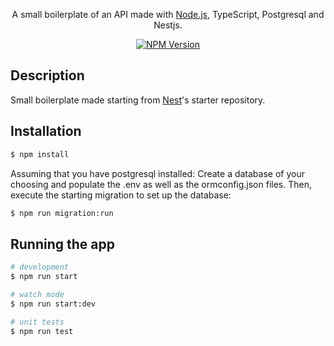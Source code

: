 
<p>
  <p align="center">A small boilerplate of an API made with <a href="http://nodejs.org" target="blank">Node.js</a>, TypeScript, Postgresql and Nestjs.</p>
  
  <p align="center">
  <a href="https://www.npmjs.com/~nestjscore"><img src="https://img.shields.io/npm/v/@nestjs/core.svg" alt="NPM Version" /></a>
</p>

  <!--[![Backers on Open Collective](https://opencollective.com/nest/backers/badge.svg)](https://opencollective.com/nest#backer)
  [![Sponsors on Open Collective](https://opencollective.com/nest/sponsors/badge.svg)](https://opencollective.com/nest#sponsor)-->

## Description

Small boilerplate made starting from [Nest](https://github.com/nestjs/nest)'s starter repository.

## Installation

```bash
$ npm install
```

<p>Assuming that you have postgresql installed: Create a database of your choosing and populate the .env as well as the ormconfig.json files. Then, execute the starting migration to set up the database:</p>

```bash
$ npm run migration:run
```

## Running the app

```bash
# development
$ npm run start

# watch mode
$ npm run start:dev

# unit tests
$ npm run test


